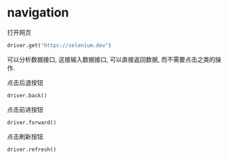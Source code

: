 # navigation

打开网页
```python
driver.get("https://selenium.dev")
```
可以分析数据接口, 这接输入数据接口, 可以直接返回数据, 而不需要点击之类的操作.



点击后退按钮
```python
driver.back()
```

点击前进按钮
```python
driver.forward()
```


点击刷新按钮

```python
driver.refresh()
```